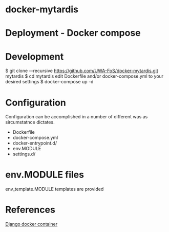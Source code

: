 # docker-mytardis

# Deployment - Docker compose



# Development

$ git clone --recursive https://github.com/UWA-FoS/docker-mytardis.git mytardis
$ cd mytardis
edit Dockerfile and/or docker-compose.yml to your desired settings
$ docker-compose up -d

# Configuration

Configuration can be accomplished in a number of different was as sircumstatnce dictates.

* Dockerfile
* docker-compose.yml
* docker-entrypoint.d/
* env.MODULE
* settings.d/

# env.MODULE files

env_template.MODULE templates are provided

# References

[Django docker container](https://github.com/GoHiTech/docker-django)




